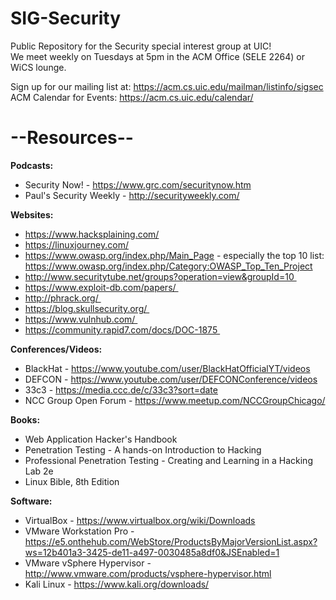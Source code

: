 # SIG-Security
Public Repository for the Security special interest group at UIC!  
We meet weekly on Tuesdays at 5pm in the ACM Office (SELE 2264) or WiCS lounge.  

Sign up for our mailing list at: https://acm.cs.uic.edu/mailman/listinfo/sigsec  
ACM Calendar for Events: https://acm.cs.uic.edu/calendar/  

# --Resources--

**Podcasts:**

* Security Now! - https://www.grc.com/securitynow.htm
* Paul's Security Weekly - http://securityweekly.com/


**Websites:**

* https://www.hacksplaining.com/
* https://linuxjourney.com/
* https://www.owasp.org/index.php/Main_Page - especially the top 10 list: https://www.owasp.org/index.php/Category:OWASP_Top_Ten_Project
* http://www.securitytube.net/groups?operation=view&groupId=10 
* https://www.exploit-db.com/papers/ 
* http://phrack.org/ 
* https://blog.skullsecurity.org/ 
* https://www.vulnhub.com/ 
* https://community.rapid7.com/docs/DOC-1875 


**Conferences/Videos:**

* BlackHat - https://www.youtube.com/user/BlackHatOfficialYT/videos
* DEFCON - https://www.youtube.com/user/DEFCONConference/videos
* 33c3 - https://media.ccc.de/c/33c3?sort=date
* NCC Group Open Forum - https://www.meetup.com/NCCGroupChicago/


**Books:**

* Web Application Hacker's Handbook
* Penetration Testing - A hands-on Introduction to Hacking
* Professional Penetration Testing - Creating and Learning in a Hacking Lab 2e 
* Linux Bible, 8th Edition 


**Software:**

* VirtualBox - https://www.virtualbox.org/wiki/Downloads
* VMware Workstation Pro - https://e5.onthehub.com/WebStore/ProductsByMajorVersionList.aspx?ws=12b401a3-3425-de11-a497-0030485a8df0&JSEnabled=1
* VMware vSphere Hypervisor - http://www.vmware.com/products/vsphere-hypervisor.html
* Kali Linux - https://www.kali.org/downloads/
